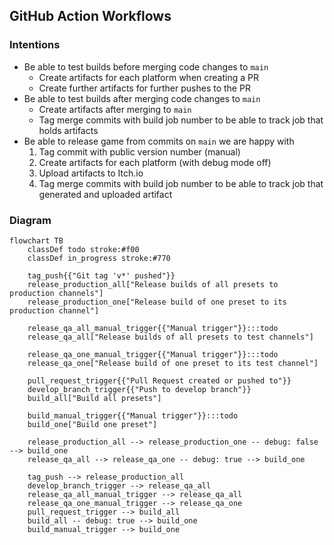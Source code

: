 ## GitHub Action Workflows

### Intentions

- Be able to test builds before merging code changes to `main`
  - Create artifacts for each platform when creating a PR
  - Create further artifacts for further pushes to the PR
- Be able to test builds after merging code changes to `main`
  - Create artifacts after merging to `main`
  - Tag merge commits with build job number to be able to track job that holds artifacts
- Be able to release game from commits on `main` we are happy with
  1. Tag commit with public version number (manual)
  2. Create artifacts for each platform (with debug mode off)
  3. Upload artifacts to Itch.io
  4. Tag merge commits with build job number to be able to track job that generated and uploaded artifact

### Diagram

```mermaid
flowchart TB
    classDef todo stroke:#f00
    classDef in_progress stroke:#770

    tag_push{{"Git tag 'v*' pushed"}}
    release_production_all["Release builds of all presets to production channels"]
    release_production_one["Release build of one preset to its production channel"]

    release_qa_all_manual_trigger{{"Manual trigger"}}:::todo
    release_qa_all["Release builds of all presets to test channels"]

    release_qa_one_manual_trigger{{"Manual trigger"}}:::todo
    release_qa_one["Release build of one preset to its test channel"]

    pull_request_trigger{{"Pull Request created or pushed to"}}
    develop_branch_trigger{{"Push to develop branch"}}
    build_all["Build all presets"]

    build_manual_trigger{{"Manual trigger"}}:::todo
    build_one["Build one preset"]

    release_production_all --> release_production_one -- debug: false --> build_one
    release_qa_all --> release_qa_one -- debug: true --> build_one

    tag_push --> release_production_all
    develop_branch_trigger --> release_qa_all
    release_qa_all_manual_trigger --> release_qa_all
    release_qa_one_manual_trigger --> release_qa_one
    pull_request_trigger --> build_all
    build_all -- debug: true --> build_one
    build_manual_trigger --> build_one
```
